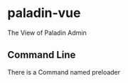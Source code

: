# paladin-vue

The View of Paladin Admin

Command Line
------------

There is a Command named preloader


